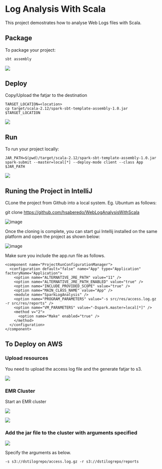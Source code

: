 # Log Analysis With Scala

This project demostrates how to analyse Web Logs files with Scala. 

## Package

To package your project:
```bash
sbt assembly
```
![](cdn/1.png)

## Deploy 

Copy/Upload the fatjar to the destination
```
TARGET_LOCATION=<location>
cp target/scala-2.12/spark-sbt-template-assembly-1.0.jar $TARGET_LOCATION
```

![](cdn/2.png)


## Run

To run your project locally:
```
JAR_PATH=$(pwd)/target/scala-2.12/spark-sbt-template-assembly-1.0.jar
spark-submit --master=local[*] --deploy-mode client --class App $JAR_PATH
```

![](cdn/3.png)


## Runing the Project in IntelliJ

CLone the project from Github into a local system. Eg. Ubuntum as follows:

git clone https://github.com/hsaberedo/WebLogAnalysisWithScala

![image](https://user-images.githubusercontent.com/66680663/120108651-12b6f980-c15e-11eb-9022-46214531a38a.png)


Once the cloning is complete, you can start gui Intellij installed on the same platform and open the project as shown below:

![image](https://user-images.githubusercontent.com/66680663/120108737-72150980-c15e-11eb-961b-b3aa8faf71bd.png)


Make sure you include the app.run file as follows.

```
<component name="ProjectRunConfigurationManager">
  <configuration default="false" name="App" type="Application" factoryName="Application">
    <option name="ALTERNATIVE_JRE_PATH" value="11" />
    <option name="ALTERNATIVE_JRE_PATH_ENABLED" value="true" />
    <option name="INCLUDE_PROVIDED_SCOPE" value="true" />
    <option name="MAIN_CLASS_NAME" value="App" />
    <module name="SparkLogAnalysis" />
    <option name="PROGRAM_PARAMETERS" value="-s src/res/access.log.gz -r src/res/reports" />
    <option name="VM_PARAMETERS" value="-Dspark.master=local[*]" />
    <method v="2">
      <option name="Make" enabled="true" />
    </method>
  </configuration>
</component>
```
## To Deploy on AWS

### Upload resources

You need to upload the access log file and the generate fatjar to s3.

![](cdn/aws_upload_access_s3.png)

### EMR Cluster

Start an EMR cluster

![](cdn/emr1.png)

![](cdn/emr2.png)


### Add the jar file to the cluster with arguments specified
![](cdn/step3.png)

Specify the arguments as below.

```
-s s3://dstilogrepo/access.log.gz -r s3://dstilogrepo/reports
```




